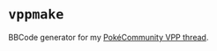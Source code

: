 # `vppmake`

BBCode generator for my [PokéCommunity VPP thread](https://www.pokecommunity.com/showthread.php?t=439116).